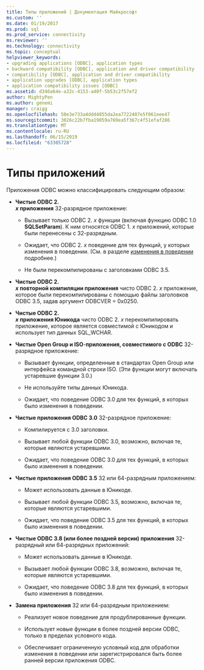 ```yaml
---
title: Типы приложений | Документация Майкрософт
ms.custom: ''
ms.date: 01/19/2017
ms.prod: sql
ms.prod_service: connectivity
ms.reviewer: ''
ms.technology: connectivity
ms.topic: conceptual
helpviewer_keywords:
- upgrading applications [ODBC], application types
- backward compatibility [ODBC], application and driver compatibility
- compatibility [ODBC], application and driver compatibility
- application upgrades [ODBC], application types
- application compatibility issues [ODBC]
ms.assetid: d346a64e-a32c-4153-a40f-5b53c2f57ef2
author: MightyPen
ms.author: genemi
manager: craigg
ms.openlocfilehash: 50e3e733a4ddd4855da2ea7722407e5f061eee47
ms.sourcegitcommit: 3026c22b7fba19059a769ea5f367c4f51efaf286
ms.translationtype: MT
ms.contentlocale: ru-RU
ms.lasthandoff: 06/15/2019
ms.locfileid: "63305728"
---
```

# <a name="types-of-applications"></a>Типы приложений
Приложения ODBC можно классифицировать следующим образом:  
  
-   **Чистые ODBC 2.**  
     **_x_ приложения** 32-разрядное приложение:  
  
    -   Вызывает только ODBC 2. *x* функции (включая функцию ODBC 1.0 **SQLSetParam**). К ним относятся ODBC 1. *x* приложений, которые были перенесены с 32-разрядным.  
  
    -   Ожидает, что ODBC 2. *x* поведение для тех функций, у которых изменения в поведении. (См. в разделе [изменения в поведении](../../../odbc/reference/develop-app/behavioral-changes.md) подробнее.)  
  
    -   Не были перекомпилированы с заголовками ODBC 3.5.  
  
-   **Чистые ODBC 2.**  
     **_x_ повторной компиляции приложения** чисто ODBC 2. *x* приложение, которое были перекомпилированы с помощью файлы заголовков ODBC 3.5, задав аргумент ODBCVER = 0x0250.  
  
-   **Чистые ODBC 2.**  
     **_x_ приложения Юникода** чисто ODBC 2. *x* перекомпилировать приложение, которое является совместимой с Юникодом и использует тип данных SQL_WCHAR.  
  
-   **Чистые Open Group и ISO**-**приложения, совместимого с ODBC** 32-разрядное приложение:  
  
    -   Вызывает функции, определенные в стандартах Open Group или интерфейса командной строки ISO. (Эти функции могут включать устаревшие функции 3.0.)  
  
    -   Не используйте типы данных Юникода.  
  
    -   Ожидает, что поведение ODBC 3.0 для тех функций, в которых было изменения в поведении.  
  
-   **Чистые приложения ODBC 3.0** 32-разрядное приложение:  
  
    -   Компилируется с 3.0 заголовки.  
  
    -   Вызывает любой функции ODBC 3.0, возможно, включая те, которые являются устаревшими.  
  
    -   Ожидает, что поведение ODBC 3.0 для тех функций, в которых было изменения в поведении.  
  
-   **Чистые приложения ODBC 3.5** 32 или 64-разрядным приложением:  
  
    -   Может использовать данные в Юникоде.  
  
    -   Вызывает любой функции ODBC 3.5, возможно, включая те, которые являются устаревшими.  
  
    -   Ожидает, что поведение ODBC 3.5 для тех функций, в которых было изменения в поведении.  
  
-   **Чистые ODBC 3.8 (или более поздней версии) приложения** 32-разрядный или 64-разрядных приложений:  
  
    -   Может использовать данные в Юникоде.  
  
    -   Вызывает любой функции ODBC 3.8, возможно, включая те, которые являются устаревшими.  
  
    -   Ожидает, что поведение ODBC 3.8 для тех функций, в которых было изменения в поведении.  
  
-   **Замена приложения** 32 или 64-разрядным приложением:  
  
    -   Реализует новое поведение для продублированные функции.  
  
    -   Использует новые функции в более поздней версии ODBC, только в пределах условного кода.  
  
    -   Обеспечивает ограниченную условный код для обработки изменения в поведении или зарегистрировался быть более ранней версии приложения ODBC.
